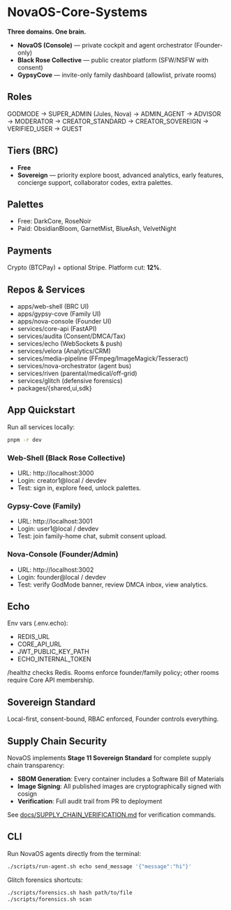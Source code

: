 # NovaOS-Core-Systems

**Three domains. One brain.**
- **NovaOS (Console)** — private cockpit and agent orchestrator (Founder-only)
- **Black Rose Collective** — public creator platform (SFW/NSFW with consent)
- **GypsyCove** — invite-only family dashboard (allowlist, private rooms)

## Roles
GODMODE → SUPER_ADMIN (Jules, Nova) → ADMIN_AGENT → ADVISOR → MODERATOR → CREATOR_STANDARD → CREATOR_SOVEREIGN → VERIFIED_USER → GUEST

## Tiers (BRC)
- **Free**
- **Sovereign** — priority explore boost, advanced analytics, early features, concierge support, collaborator codes, extra palettes.

## Palettes
- Free: DarkCore, RoseNoir
- Paid: ObsidianBloom, GarnetMist, BlueAsh, VelvetNight

## Payments
Crypto (BTCPay) + optional Stripe. Platform cut: **12%**.

## Repos & Services
- apps/web-shell (BRC UI)
- apps/gypsy-cove (Family UI)
- apps/nova-console (Founder UI)
- services/core-api (FastAPI)
- services/audita (Consent/DMCA/Tax)
- services/echo (WebSockets & push)
- services/velora (Analytics/CRM)
- services/media-pipeline (FFmpeg/ImageMagick/Tesseract)
- services/nova-orchestrator (agent bus)
- services/riven (parental/medical/off-grid)
- services/glitch (defensive forensics)
- packages/{shared,ui,sdk}

## App Quickstart

Run all services locally:

```bash
pnpm -r dev
```

### Web-Shell (Black Rose Collective)
- URL: http://localhost:3000
- Login: creator1@local / devdev
- Test: sign in, explore feed, unlock palettes.

### Gypsy-Cove (Family)
- URL: http://localhost:3001
- Login: user1@local / devdev
- Test: join family-home chat, submit consent upload.

### Nova-Console (Founder/Admin)
- URL: http://localhost:3002
- Login: founder@local / devdev
- Test: verify GodMode banner, review DMCA inbox, view analytics.

## Echo
Env vars (.env.echo):
- REDIS_URL
- CORE_API_URL
- JWT_PUBLIC_KEY_PATH
- ECHO_INTERNAL_TOKEN

/healthz checks Redis. Rooms enforce founder/family policy; other rooms require Core API membership.


## Sovereign Standard
Local-first, consent-bound, RBAC enforced, Founder controls everything.

## Supply Chain Security
NovaOS implements **Stage 11 Sovereign Standard** for complete supply chain transparency:
- **SBOM Generation**: Every container includes a Software Bill of Materials
- **Image Signing**: All published images are cryptographically signed with cosign
- **Verification**: Full audit trail from PR to deployment

See [docs/SUPPLY_CHAIN_VERIFICATION.md](docs/SUPPLY_CHAIN_VERIFICATION.md) for verification commands.

## CLI

Run NovaOS agents directly from the terminal:

```bash
./scripts/run-agent.sh echo send_message '{"message":"hi"}'
```

Glitch forensics shortcuts:

```bash
./scripts/forensics.sh hash path/to/file
./scripts/forensics.sh scan
```

<!-- ci: trigger core-api-deploy workflow -->
